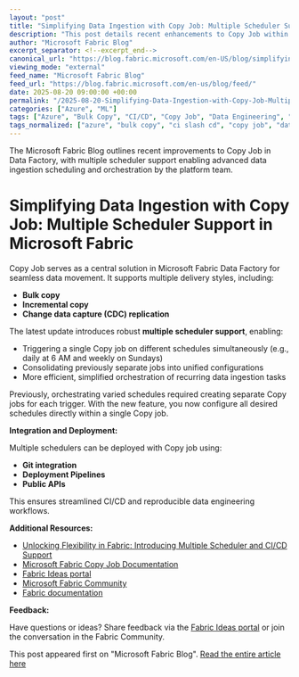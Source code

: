 ```yaml
---
layout: "post"
title: "Simplifying Data Ingestion with Copy Job: Multiple Scheduler Support in Microsoft Fabric"
description: "This post details recent enhancements to Copy Job within Microsoft Fabric Data Factory, focusing on new multiple scheduler support. The update allows users to configure multiple triggers within a single Copy job, supporting scenarios such as daily and weekly runs and improving orchestration and efficiency. It also covers native integration with Git, Deployment Pipelines, and public APIs, with links to official documentation and community resources."
author: "Microsoft Fabric Blog"
excerpt_separator: <!--excerpt_end-->
canonical_url: "https://blog.fabric.microsoft.com/en-US/blog/simplifying-data-ingestion-with-copy-job-multiple-scheduler-support/"
viewing_mode: "external"
feed_name: "Microsoft Fabric Blog"
feed_url: "https://blog.fabric.microsoft.com/en-us/blog/feed/"
date: 2025-08-20 09:00:00 +00:00
permalink: "/2025-08-20-Simplifying-Data-Ingestion-with-Copy-Job-Multiple-Scheduler-Support-in-Microsoft-Fabric.html"
categories: ["Azure", "ML"]
tags: ["Azure", "Bulk Copy", "CI/CD", "Copy Job", "Data Engineering", "Data Factory", "Data Ingestion", "Deployment Pipelines", "Git Integration", "Incremental Copy", "Microsoft Fabric", "ML", "Multiple Scheduler", "News", "Orchestration", "Public APIs"]
tags_normalized: ["azure", "bulk copy", "ci slash cd", "copy job", "data engineering", "data factory", "data ingestion", "deployment pipelines", "git integration", "incremental copy", "microsoft fabric", "ml", "multiple scheduler", "news", "orchestration", "public apis"]
---
```


The Microsoft Fabric Blog outlines recent improvements to Copy Job in Data Factory, with multiple scheduler support enabling advanced data ingestion scheduling and orchestration by the platform team.<!--excerpt_end-->

# Simplifying Data Ingestion with Copy Job: Multiple Scheduler Support in Microsoft Fabric

Copy Job serves as a central solution in Microsoft Fabric Data Factory for seamless data movement. It supports multiple delivery styles, including:

- **Bulk copy**
- **Incremental copy**
- **Change data capture (CDC) replication**

The latest update introduces robust **multiple scheduler support**, enabling:

- Triggering a single Copy job on different schedules simultaneously (e.g., daily at 6 AM and weekly on Sundays)
- Consolidating previously separate jobs into unified configurations
- More efficient, simplified orchestration of recurring data ingestion tasks

Previously, orchestrating varied schedules required creating separate Copy jobs for each trigger. With the new feature, you now configure all desired schedules directly within a single Copy job.

**Integration and Deployment:**

Multiple schedulers can be deployed with Copy job using:

- **Git integration**
- **Deployment Pipelines**
- **Public APIs**

This ensures streamlined CI/CD and reproducible data engineering workflows.

**Additional Resources:**

- [Unlocking Flexibility in Fabric: Introducing Multiple Scheduler and CI/CD Support](https://blog.fabric.microsoft.com/en-us/blog/unlocking-flexibility-in-fabric-introducing-multiple-scheduler-and-ci-cd-support?ft=All)
- [Microsoft Fabric Copy Job Documentation](https://learn.microsoft.com/fabric/data-factory/what-is-copy-job)
- [Fabric Ideas portal](https://community.fabric.microsoft.com/t5/Fabric-Ideas/idb-p/fbc_ideas/label-name/data%20factory%20%7C%20copy%20job)
- [Microsoft Fabric Community](https://community.fabric.microsoft.com/t5/Copy-job/bd-p/db_copyjob)
- [Fabric documentation](https://aka.ms/FabricBlog/docs)

**Feedback:**

Have questions or ideas? Share feedback via the [Fabric Ideas portal](https://community.fabric.microsoft.com/t5/Fabric-Ideas/idb-p/fbc_ideas/label-name/data%20factory%20%7C%20copy%20job) or join the conversation in the Fabric Community.

This post appeared first on "Microsoft Fabric Blog". [Read the entire article here](https://blog.fabric.microsoft.com/en-US/blog/simplifying-data-ingestion-with-copy-job-multiple-scheduler-support/)
